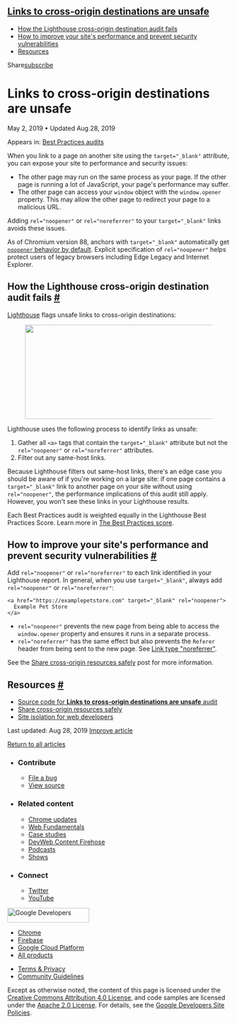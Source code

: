 ## <a href="#links-to-cross-origin-destinations-are-unsafe" class="w-toc__header--link">Links to cross-origin destinations are unsafe</a>

- [How the Lighthouse cross-origin destination audit fails](#how-the-lighthouse-cross-origin-destination-audit-fails)
- [How to improve your site's performance and prevent security vulnerabilities](#how-to-improve-your-site's-performance-and-prevent-security-vulnerabilities)
- [Resources](#resources)

Share<a href="/newsletter/" class="gc-analytics-event w-actions__fab w-actions__fab--subscribe"><span>subscribe</span></a>

# Links to cross-origin destinations are unsafe

May 2, 2019 <span class="w-author__separator">•</span> Updated Aug 28, 2019

<span class="w-post-signpost__title">Appears in:</span> <a href="/lighthouse-best-practices" class="w-post-signpost__link">Best Practices audits</a>

When you link to a page on another site using the `target="_blank"` attribute, you can expose your site to performance and security issues:

- The other page may run on the same process as your page. If the other page is running a lot of JavaScript, your page's performance may suffer.
- The other page can access your `window` object with the `window.opener` property. This may allow the other page to redirect your page to a malicious URL.

Adding `rel="noopener"` or `rel="noreferrer"` to your `target="_blank"` links avoids these issues.

As of Chromium version 88, anchors with `target="_blank"` automatically get [`noopener` behavior by default](https://www.chromestatus.com/feature/6140064063029248). Explicit specification of `rel="noopener"` helps protect users of legacy browsers including Edge Legacy and Internet Explorer.

## How the Lighthouse cross-origin destination audit fails <a href="#how-the-lighthouse-cross-origin-destination-audit-fails" class="w-headline-link">#</a>

[Lighthouse](https://developers.google.com/web/tools/lighthouse/) flags unsafe links to cross-origin destinations:

<figure><img src="https://web-dev.imgix.net/image/tcFciHGuF3MxnTr1y5ue01OGLBn2/ztiQKS8eOfdzONC7bocp.png?auto=format" class="w-screenshot" sizes="(min-width: 800px) 800px, calc(100vw - 48px)" srcset="https://web-dev.imgix.net/image/tcFciHGuF3MxnTr1y5ue01OGLBn2/ztiQKS8eOfdzONC7bocp.png?auto=format&amp;w=200 200w, https://web-dev.imgix.net/image/tcFciHGuF3MxnTr1y5ue01OGLBn2/ztiQKS8eOfdzONC7bocp.png?auto=format&amp;w=228 228w, https://web-dev.imgix.net/image/tcFciHGuF3MxnTr1y5ue01OGLBn2/ztiQKS8eOfdzONC7bocp.png?auto=format&amp;w=260 260w, https://web-dev.imgix.net/image/tcFciHGuF3MxnTr1y5ue01OGLBn2/ztiQKS8eOfdzONC7bocp.png?auto=format&amp;w=296 296w, https://web-dev.imgix.net/image/tcFciHGuF3MxnTr1y5ue01OGLBn2/ztiQKS8eOfdzONC7bocp.png?auto=format&amp;w=338 338w, https://web-dev.imgix.net/image/tcFciHGuF3MxnTr1y5ue01OGLBn2/ztiQKS8eOfdzONC7bocp.png?auto=format&amp;w=385 385w, https://web-dev.imgix.net/image/tcFciHGuF3MxnTr1y5ue01OGLBn2/ztiQKS8eOfdzONC7bocp.png?auto=format&amp;w=439 439w, https://web-dev.imgix.net/image/tcFciHGuF3MxnTr1y5ue01OGLBn2/ztiQKS8eOfdzONC7bocp.png?auto=format&amp;w=500 500w, https://web-dev.imgix.net/image/tcFciHGuF3MxnTr1y5ue01OGLBn2/ztiQKS8eOfdzONC7bocp.png?auto=format&amp;w=571 571w, https://web-dev.imgix.net/image/tcFciHGuF3MxnTr1y5ue01OGLBn2/ztiQKS8eOfdzONC7bocp.png?auto=format&amp;w=650 650w, https://web-dev.imgix.net/image/tcFciHGuF3MxnTr1y5ue01OGLBn2/ztiQKS8eOfdzONC7bocp.png?auto=format&amp;w=741 741w, https://web-dev.imgix.net/image/tcFciHGuF3MxnTr1y5ue01OGLBn2/ztiQKS8eOfdzONC7bocp.png?auto=format&amp;w=845 845w, https://web-dev.imgix.net/image/tcFciHGuF3MxnTr1y5ue01OGLBn2/ztiQKS8eOfdzONC7bocp.png?auto=format&amp;w=964 964w, https://web-dev.imgix.net/image/tcFciHGuF3MxnTr1y5ue01OGLBn2/ztiQKS8eOfdzONC7bocp.png?auto=format&amp;w=1098 1098w, https://web-dev.imgix.net/image/tcFciHGuF3MxnTr1y5ue01OGLBn2/ztiQKS8eOfdzONC7bocp.png?auto=format&amp;w=1252 1252w, https://web-dev.imgix.net/image/tcFciHGuF3MxnTr1y5ue01OGLBn2/ztiQKS8eOfdzONC7bocp.png?auto=format&amp;w=1428 1428w, https://web-dev.imgix.net/image/tcFciHGuF3MxnTr1y5ue01OGLBn2/ztiQKS8eOfdzONC7bocp.png?auto=format&amp;w=1600 1600w" width="800" height="213" /></figure>Lighthouse uses the following process to identify links as unsafe:

1.  Gather all `<a>` tags that contain the `target="_blank"` attribute but not the `rel="noopener"` or `rel="noreferrer"` attributes.
2.  Filter out any same-host links.

Because Lighthouse filters out same-host links, there's an edge case you should be aware of if you're working on a large site: if one page contains a `target="_blank"` link to another page on your site without using `rel="noopener"`, the performance implications of this audit still apply. However, you won't see these links in your Lighthouse results.

Each Best Practices audit is weighted equally in the Lighthouse Best Practices Score. Learn more in [The Best Practices score](https://developers.google.com/web/tools/lighthouse/v3/scoring#best-practices).

## How to improve your site's performance and prevent security vulnerabilities <a href="#how-to-improve-your-site&#39;s-performance-and-prevent-security-vulnerabilities" class="w-headline-link">#</a>

Add `rel="noopener"` or `rel="noreferrer"` to each link identified in your Lighthouse report. In general, when you use `target="_blank"`, always add `rel="noopener"` or `rel="noreferrer"`:

    <a href="https://examplepetstore.com" target="_blank" rel="noopener">
      Example Pet Store
    </a>

- `rel="noopener"` prevents the new page from being able to access the `window.opener` property and ensures it runs in a separate process.
- `rel="noreferrer"` has the same effect but also prevents the `Referer` header from being sent to the new page. See [Link type "noreferrer"](https://html.spec.whatwg.org/multipage/links.html#link-type-noreferrer).

See the [Share cross-origin resources safely](/cross-origin-resource-sharing/) post for more information.

## Resources <a href="#resources" class="w-headline-link">#</a>

- [Source code for **Links to cross-origin destinations are unsafe** audit](https://github.com/GoogleChrome/lighthouse/blob/master/lighthouse-core/audits/dobetterweb/external-anchors-use-rel-noopener.js)
- [Share cross-origin resources safely](/cross-origin-resource-sharing/)
- [Site isolation for web developers](https://developers.google.com/web/updates/2018/07/site-isolation)

<span class="w-mr--sm">Last updated: Aug 28, 2019 </span>[Improve article](https://github.com/GoogleChrome/web.dev/blob/master/src/site/content/en/lighthouse-best-practices/external-anchors-use-rel-noopener/index.md)

<a href="/lighthouse-best-practices" class="gc-analytics-event w-article-navigation__link w-article-navigation__link--back w-article-navigation__link--single">Return to all articles</a>

- ### Contribute

  - <a href="https://github.com/GoogleChrome/web.dev/issues/new?assignees=&amp;labels=bug&amp;template=bug_report.md&amp;title=" class="w-footer__linkbox-link">File a bug</a>
  - <a href="https://github.com/googlechrome/web.dev" class="w-footer__linkbox-link">View source</a>

- ### Related content

  - <a href="https://blog.chromium.org/" class="w-footer__linkbox-link">Chrome updates</a>
  - <a href="https://developers.google.com/web/" class="w-footer__linkbox-link">Web Fundamentals</a>
  - <a href="https://developers.google.com/web/showcase/" class="w-footer__linkbox-link">Case studies</a>
  - <a href="https://devwebfeed.appspot.com/" class="w-footer__linkbox-link">DevWeb Content Firehose</a>
  - <a href="/podcasts/" class="w-footer__linkbox-link">Podcasts</a>
  - <a href="/shows/" class="w-footer__linkbox-link">Shows</a>

- ### Connect

  - <a href="https://www.twitter.com/ChromiumDev" class="w-footer__linkbox-link">Twitter</a>
  - <a href="https://www.youtube.com/user/ChromeDevelopers" class="w-footer__linkbox-link">YouTube</a>

<a href="https://developers.google.com/" class="w-footer__utility-logo-link"><img src="/images/lockup-color.png" alt="Google Developers" class="w-footer__utility-logo" width="185" height="33" /></a>

- <a href="https://developer.chrome.com/" class="w-footer__utility-link">Chrome</a>
- <a href="https://firebase.google.com/" class="w-footer__utility-link">Firebase</a>
- <a href="https://cloud.google.com/" class="w-footer__utility-link">Google Cloud Platform</a>
- <a href="https://developers.google.com/products" class="w-footer__utility-link">All products</a>

<!-- -->

- <a href="https://policies.google.com/" class="w-footer__utility-link">Terms &amp; Privacy</a>
- <a href="/community-guidelines/" class="w-footer__utility-link">Community Guidelines</a>

Except as otherwise noted, the content of this page is licensed under the [Creative Commons Attribution 4.0 License](https://creativecommons.org/licenses/by/4.0/), and code samples are licensed under the [Apache 2.0 License](https://www.apache.org/licenses/LICENSE-2.0). For details, see the [Google Developers Site Policies](https://developers.google.com/terms/site-policies).
